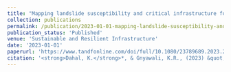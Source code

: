 ```yaml
---
title: "Mapping landslide susceptibility and critical infrastructure for spatial decision-making"
collection: publications
permalink: /publication/2023-01-01-mapping-landslide-susceptibility-and-critical-infr
publication_status: 'Published'
venue: 'Sustainable and Resilient Infrastructure'
date: '2023-01-01'
paperurl: 'https://www.tandfonline.com/doi/full/10.1080/23789689.2023.2181552'
citation: '<strong>Dahal, K.</strong>*, & Gnyawali, K.R., (2023) &quot;Mapping landslide susceptibility and critical infrastructure for spatial decision-making.&quot; <i>Sustainable and Resilient Infrastructure</i>.'
---
```



